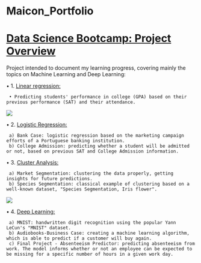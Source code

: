 # Maicon_Portfolio

# [Data Science Bootcamp: Project Overview](https://github.com/Polymathing/365DataScience-Bootcamp)
Project intended to document my learning progress, covering mainly the topics on Machine Learning and Deep Learning:

• 1. [Linear regression:](https://github.com/Polymathing/365DataScience-Bootcamp/tree/main/1.%20Linear%20Regression) 
     
     • Predicting students' performance in college (GPA) based on their previous performance (SAT) and their attendance.
   ![](https://github.com/Polymathing/Maicon_Portfolio/blob/main/images/plotting%20data.png?raw=true)

• 2. [Logistic Regression:](https://github.com/Polymathing/365DataScience-Bootcamp/tree/main/2.%20Logistic%20Regression)

     a) Bank Case: logistic regression based on the marketing campaign efforts of a Portuguese banking institution.
     b) College Admission: predicting whether a student will be admitted or not, based on previous SAT and College Admission information.

• 3. [Cluster Analysis:](https://github.com/Polymathing/365DataScience-Bootcamp/tree/main/3.%20Cluster%20Analysis)

     a) Market Segmentation: clustering the data properly, getting insights for future predictions.
     b) Species Segmentation: classical example of clustering based on a well-known dataset, "Species Segmentation, Iris flower".
     
   ![](https://github.com/Polymathing/Maicon_Portfolio/blob/main/images/iris-image.png?raw=true)

• 4. [Deep Learning:](https://github.com/Polymathing/365DataScience-Bootcamp/tree/main/4.%20Deep%20Learning) 

     a) MNIST: handwritten digit recognition using the popular Yann LeCun's "MNIST" dataset.  
     b) Audiobooks-Business Case: creating a machine learning algorithm, which is able to predict if a customer will buy again.
     c) Final Project - Absenteeism Predictor: predicting absenteeism from work. The model informs whether or not an employee can be expected to be missing for a specific number of hours in a given work day.
